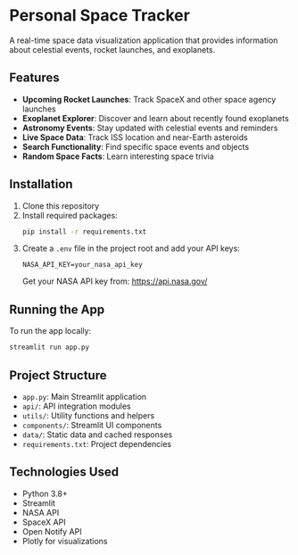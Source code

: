 # Personal Space Tracker

A real-time space data visualization application that provides information about celestial events, rocket launches, and exoplanets.

## Features

- **Upcoming Rocket Launches**: Track SpaceX and other space agency launches
- **Exoplanet Explorer**: Discover and learn about recently found exoplanets
- **Astronomy Events**: Stay updated with celestial events and reminders
- **Live Space Data**: Track ISS location and near-Earth asteroids
- **Search Functionality**: Find specific space events and objects
- **Random Space Facts**: Learn interesting space trivia

## Installation

1. Clone this repository
2. Install required packages:
   ```bash
   pip install -r requirements.txt
   ```
3. Create a `.env` file in the project root and add your API keys:
   ```
   NASA_API_KEY=your_nasa_api_key
   ```
   Get your NASA API key from: https://api.nasa.gov/

## Running the App

To run the app locally:
```bash
streamlit run app.py
```

## Project Structure

- `app.py`: Main Streamlit application
- `api/`: API integration modules
- `utils/`: Utility functions and helpers
- `components/`: Streamlit UI components
- `data/`: Static data and cached responses
- `requirements.txt`: Project dependencies

## Technologies Used

- Python 3.8+
- Streamlit
- NASA API
- SpaceX API
- Open Notify API
- Plotly for visualizations
